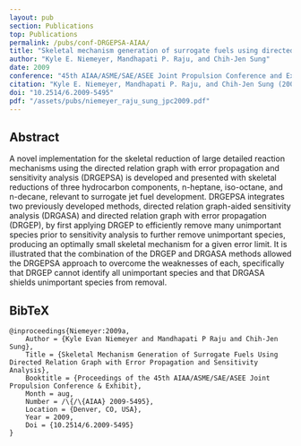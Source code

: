 ```yaml
---
layout: pub
section: Publications
top: Publications
permalink: /pubs/conf-DRGEPSA-AIAA/
title: "Skeletal mechanism generation of surrogate fuels using directed relation graph with error propagation and sensitivity analysis"
author: "Kyle E. Niemeyer, Mandhapati P. Raju, and Chih-Jen Sung"
date: 2009
conference: "45th AIAA/ASME/SAE/ASEE Joint Propulsion Conference and Exhibit"
citation: "Kyle E. Niemeyer, Mandhapati P. Raju, and Chih-Jen Sung (2009), Skeletal mechanism generation of surrogate fuels using directed relation graph with error propagation and sensitivity analysis, 45th AIAA/ASME/SAE/ASEE Joint Propulsion Conference and Exhibit, Denver, CO, USA, 2--5 August. doi:10.2514/6.2009-5495"
doi: "10.2514/6.2009-5495"
pdf: "/assets/pubs/niemeyer_raju_sung_jpc2009.pdf"
---
```


## Abstract

A novel implementation for the skeletal reduction of large detailed reaction mechanisms using the directed relation graph with error propagation and sensitivity analysis (DRGEPSA) is developed and presented with skeletal reductions of three hydrocarbon components, n-heptane, iso-octane, and n-decane, relevant to surrogate jet fuel development. DRGEPSA integrates two previously developed methods, directed relation graph-aided sensitivity analysis (DRGASA) and directed relation graph with error propagation (DRGEP), by first applying DRGEP to efficiently remove many unimportant species prior to sensitivity analysis to further remove unimportant species, producing an optimally small skeletal mechanism for a given error limit. It is illustrated that the combination of the DRGEP and DRGASA methods allowed the DRGEPSA approach to overcome the weaknesses of each, specifically that DRGEP cannot identify all unimportant species and that DRGASA shields unimportant species from removal.

## BibTeX

    @inproceedings{Niemeyer:2009a,
        Author = {Kyle Evan Niemeyer and Mandhapati P Raju and Chih-Jen Sung},
        Title = {Skeletal Mechanism Generation of Surrogate Fuels Using Directed Relation Graph with Error Propagation and Sensitivity Analysis},
        Booktitle = {Proceedings of the 45th AIAA/ASME/SAE/ASEE Joint Propulsion Conference & Exhibit},
        Month = aug,
        Number = /\{/\{AIAA} 2009-5495},
        Location = {Denver, CO, USA},
        Year = 2009,
        Doi = {10.2514/6.2009-5495}
    }

